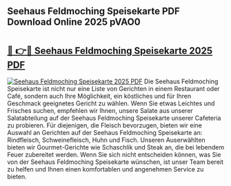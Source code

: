 ## Seehaus Feldmoching Speisekarte PDF Download Online 2025 pVAO0

# <h2><a href="http://gcb41n.nevu.top/?p=Seehaus+Feldmoching+Speisekarte">🔗 👉🔴 Seehaus Feldmoching Speisekarte 2025 PDF</a></h2>

[![Seehaus Feldmoching Speisekarte 2025 PDF](https://i.imgur.com/dBaPXMq.png)](http://gcb41n.nevu.top/?p=Seehaus+Feldmoching+Speisekarte)
Die Seehaus Feldmoching Speisekarte ist nicht nur eine Liste von Gerichten in einem Restaurant oder Café, sondern auch Ihre Möglichkeit, ein köstliches und für Ihren Geschmack geeignetes Gericht zu wählen. Wenn Sie etwas Leichtes und Frisches suchen, empfehlen wir Ihnen, unsere Salate aus unserer Salatabteilung auf der Seehaus Feldmoching Speisekarte unserer Cafeteria zu probieren. Für diejenigen, die Fleisch bevorzugen, bieten wir eine Auswahl an Gerichten auf der Seehaus Feldmoching Speisekarte an: Rindfleisch, Schweinefleisch, Huhn und Fisch. Unseren Auserwählten bieten wir Gourmet-Gerichte wie Schaschlik und Steak an, die bei lebendem Feuer zubereitet werden. Wenn Sie sich nicht entscheiden können, was Sie von der Seehaus Feldmoching Speisekarte wünschen, ist unser Team bereit zu helfen und Ihnen einen komfortablen und angenehmen Service zu bieten.
